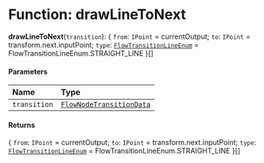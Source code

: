 # Function: drawLineToNext

**drawLineToNext**(`transition`): { `from`: `IPoint` = currentOutput; `to`: `IPoint` = transform.next.inputPoint; `type`: [`FlowTransitionLineEnum`](/auto-docs/document/enums/FlowTransitionLineEnum.md) = FlowTransitionLineEnum.STRAIGHT\_LINE }\[]

#### Parameters

| Name | Type |
| :------ | :------ |
| `transition` | [`FlowNodeTransitionData`](/auto-docs/document/classes/FlowNodeTransitionData.md) |

#### Returns

{ `from`: `IPoint` = currentOutput; `to`: `IPoint` = transform.next.inputPoint; `type`: [`FlowTransitionLineEnum`](/auto-docs/document/enums/FlowTransitionLineEnum.md) = FlowTransitionLineEnum.STRAIGHT\_LINE }\[]
